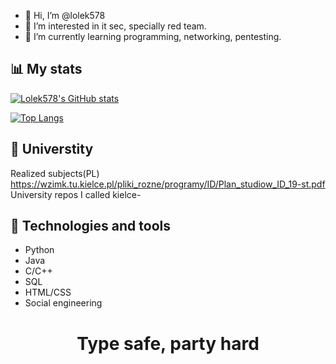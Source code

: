 - 👋 Hi, I’m @lolek578
- 👀 I’m interested in it sec, specially red team.
- 🌱 I’m currently learning programming, networking, pentesting.

## 📊 My stats
[![Lolek578's GitHub stats](https://github-readme-stats.vercel.app/api?username=lolek578&show_icons=true&theme=radical)](https://github.com/lolek578)

[![Top Langs](https://github-readme-stats.vercel.app/api/top-langs/?username=lolek578&hide=cmake,makefile&theme=radical&layout=compact)](https://github.com/lolek578)


## 🏫 Universtity
Realized subjects(PL) https://wzimk.tu.kielce.pl/pliki_rozne/programy/ID/Plan_studiow_ID_19-st.pdf
University repos I called kielce-<language>

## 🧰 Technologies and tools
  * Python  
  * Java      
  * C/C++    
  * SQL
  * HTML/CSS
  * Social engineering
##

# <p align="center">Type safe, party hard</p>
<!---
lolek578/lolek578 is a ✨ special ✨ repository because its `README.md` (this file) appears on your GitHub profile.
You can click the Preview link to take a look at your changes.
--->
